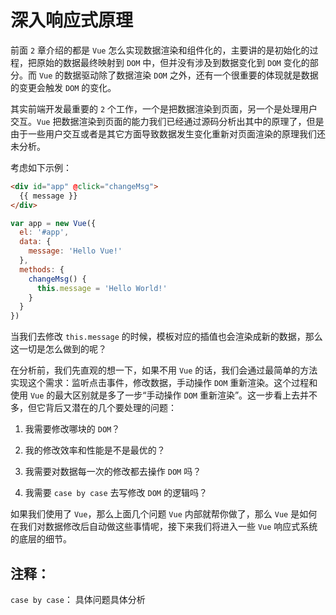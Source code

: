 # 深入响应式原理

前面 `2` 章介绍的都是 `Vue` 怎么实现数据渲染和组件化的，主要讲的是初始化的过程，把原始的数据最终映射到 `DOM` 中，但并没有涉及到数据变化到 `DOM` 变化的部分。而 `Vue` 的数据驱动除了数据渲染 `DOM` 之外，还有一个很重要的体现就是数据的变更会触发 `DOM` 的变化。

其实前端开发最重要的 `2` 个工作，一个是把数据渲染到页面，另一个是处理用户交互。`Vue` 把数据渲染到页面的能力我们已经通过源码分析出其中的原理了，但是由于一些用户交互或者是其它方面导致数据发生变化重新对页面渲染的原理我们还未分析。

考虑如下示例：

```html
<div id="app" @click="changeMsg">
  {{ message }}
</div>
```

```js
var app = new Vue({
  el: '#app',
  data: {
    message: 'Hello Vue!'
  },
  methods: {
    changeMsg() {
      this.message = 'Hello World!'
    }
  }
})
```
当我们去修改 `this.message` 的时候，模板对应的插值也会渲染成新的数据，那么这一切是怎么做到的呢？

在分析前，我们先直观的想一下，如果不用 `Vue` 的话，我们会通过最简单的方法实现这个需求：监听点击事件，修改数据，手动操作 `DOM` 重新渲染。这个过程和使用 `Vue` 的最大区别就是多了一步“手动操作 `DOM` 重新渲染”。这一步看上去并不多，但它背后又潜在的几个要处理的问题：

1. 我需要修改哪块的 `DOM`？

2. 我的修改效率和性能是不是最优的？

3. 我需要对数据每一次的修改都去操作 `DOM` 吗？

4. 我需要 `case by case` 去写修改 `DOM` 的逻辑吗？

如果我们使用了 `Vue`，那么上面几个问题 `Vue` 内部就帮你做了，那么 `Vue` 是如何在我们对数据修改后自动做这些事情呢，接下来我们将进入一些 `Vue` 响应式系统的底层的细节。

## 注释：

`case by case`： 具体问题具体分析
